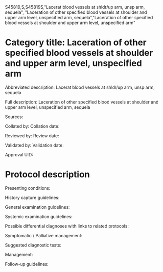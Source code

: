 S45819,S,S45819S,"Lacerat blood vessels at shldr/up arm, unsp arm, sequela", "Laceration of other specified blood vessels at shoulder and upper arm level, unspecified arm, sequela","Laceration of other specified blood vessels at shoulder and upper arm level, unspecified arm"
# Category title: Laceration of other specified blood vessels at shoulder and upper arm level, unspecified arm

Abbreviated description: Lacerat blood vessels at shldr/up arm, unsp arm, sequela

Full description: Laceration of other specified blood vessels at shoulder and upper arm level, unspecified arm, sequela

Sources:

Collated by:
Collation date:

Reviewed by:
Review date:

Validated by:
Validation date:

Approval UID:

# Protocol description

Presenting conditions:

History capture guidelines:

General examination guidelines:

Systemic examination guidelines:

Possible differential diagnoses with links to related protocols:

Symptomatic / Palliative management:

Suggested diagnostic tests:

Management:

Follow-up guidelines:
